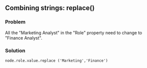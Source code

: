 ## Combining strings: replace() 

### Problem
All the "Marketing Analyst" in the "Role" property need to change to "Finance Analyst".


### Solution

```
node.role.value.replace ('Marketing','Finance')
```

